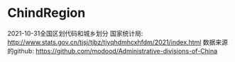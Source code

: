 # ChindRegion
2021-10-31全国区划代码和城乡划分
国家统计局: http://www.stats.gov.cn/tjsj/tjbz/tjyqhdmhcxhfdm/2021/index.html
数据来源的github: https://github.com/modood/Administrative-divisions-of-China
